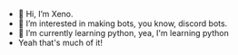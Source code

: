 - 👋 Hi, I’m Xeno.
- 👀 I’m interested in making bots, you know, discord bots.
- 🌱 I’m currently learning python, yea, I'm learning python
- Yeah that's much of it!

